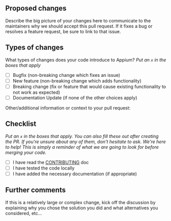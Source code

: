 ## Proposed changes

Describe the big picture of your changes here to communicate to the maintainers why we should accept this pull request. 
If it fixes a bug or resolves a feature request, be sure to link to that issue.

## Types of changes

What types of changes does your code introduce to Appium?
_Put an `x` in the boxes that apply_

- [ ] Bugfix (non-breaking change which fixes an issue)
- [ ] New feature (non-breaking change which adds functionality)
- [ ] Breaking change (fix or feature that would cause existing functionality to not work as expected)
- [ ] Documentation Update (if none of the other choices apply)

Other/additional information or context to your pull request:


## Checklist

_Put an `x` in the boxes that apply. You can also fill these out after creating the PR. If you're unsure about any of 
them, don't hesitate to ask. We're here to help! This is simply a reminder of what we are going to look for before 
merging your code._

- [ ] I have read the [CONTRIBUTING](https://github.com/INSIGNEO/PyPeCT2S/blob/master/.github/CONTRIBUTING.md) doc
- [ ] I have tested the code locally
- [ ] I have added the necessary documentation (if appropriate)

## Further comments

If this is a relatively large or complex change, kick off the discussion by explaining why you chose the solution you 
did and what alternatives you considered, etc...